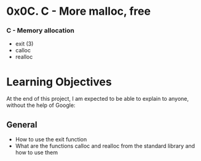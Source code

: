 # 0x0C. C - More malloc, free

### C - Memory allocation
* exit (3)
* calloc
* realloc

# Learning Objectives
At the end of this project, I am expected to be able to explain to anyone, without the help of Google:

## General
* How to use the exit function
* What are the functions calloc and realloc from the standard library and how to use them
